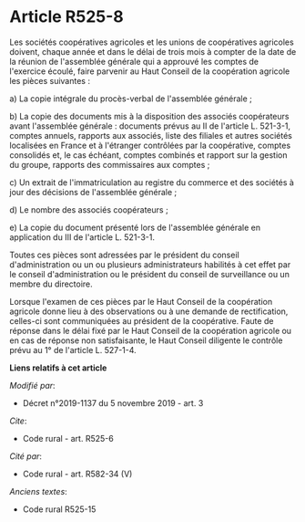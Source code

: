 # Article R525-8

Les sociétés coopératives agricoles et les unions de coopératives agricoles doivent, chaque année et dans le délai de trois
mois à compter de la date de la réunion de l'assemblée générale qui a approuvé les comptes de l'exercice écoulé, faire
parvenir au Haut Conseil de la coopération agricole les pièces suivantes :

a) La copie intégrale du procès-verbal de l'assemblée générale ;

b) La copie des documents mis à la disposition des associés coopérateurs avant l'assemblée générale : documents prévus au II
de l'article L. 521-3-1, comptes annuels, rapports aux associés, liste des filiales et autres sociétés localisées en France
et à l'étranger contrôlées par la coopérative, comptes consolidés et, le cas échéant, comptes combinés et rapport sur la
gestion du groupe, rapports des commissaires aux comptes ;

c) Un extrait de l'immatriculation au registre du commerce et des sociétés à jour des décisions de l'assemblée générale ;

d) Le nombre des associés coopérateurs ;

e) La copie du document présenté lors de l'assemblée générale en application du III de l'article L. 521-3-1.

Toutes ces pièces sont adressées par le président du conseil d'administration ou un ou plusieurs administrateurs habilités à
cet effet par le conseil d'administration ou le président du conseil de surveillance ou un membre du directoire.

Lorsque l'examen de ces pièces par le Haut Conseil de la coopération agricole donne lieu à des observations ou à une demande
de rectification, celles-ci sont communiquées au président de la coopérative. Faute de réponse dans le délai fixé par le Haut
Conseil de la coopération agricole ou en cas de réponse non satisfaisante, le Haut Conseil diligente le contrôle prévu au 1°
de l'article L. 527-1-4.

**Liens relatifs à cet article**

_Modifié par_:

  - Décret n°2019-1137 du 5 novembre 2019 - art. 3

_Cite_:

  - Code rural - art. R525-6

_Cité par_:

  - Code rural - art. R582-34 (V)

_Anciens textes_:

  - Code rural R525-15
